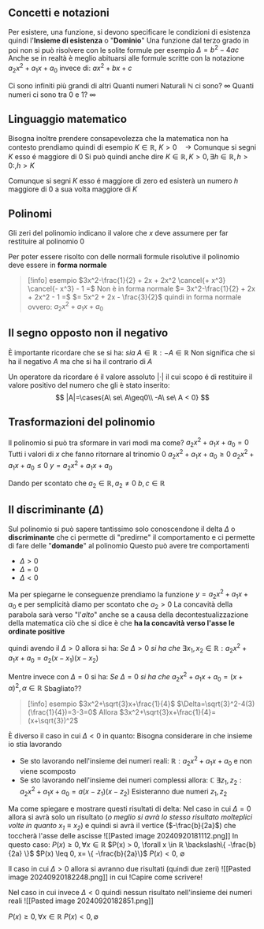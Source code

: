 ## Concetti e notazioni
Per esistere, una funzione, si devono specificare le condizioni di esistenza quindi l'**Insieme di esistenza** o "**Dominio**" 
Una funzione dal terzo grado in poi non si può risolvere con le solite formule per esempio $\Delta= b^2 - 4ac$ 
Anche se in realtà è meglio abituarsi alle formule scritte con la notazione $a_2x^2 + a_1x + a_0$  invece di: $ax^2 + bx + c$

Ci sono infiniti più grandi di altri
Quanti numeri Naturali $ℕ$ ci sono? $\infty$
Quanti numeri ci sono tra $0$ e $1$? $\infty$
## Linguaggio matematico
Bisogna inoltre prendere consapevolezza che la matematica non ha contesto prendiamo quindi di esempio
$K \in ℝ,\ K > 0 \quad \rightarrow$ Comunque si segni $K$ esso é maggiore di 0
Si può quindi anche dire
$K\in ℝ, K>0, \exists h \in ℝ , h>0:, h > K$

Comunque si segni $K$ esso é maggiore di zero ed esisterà un numero $h$ maggiore di 0 a sua volta maggiore di $K$
## Polinomi
Gli zeri del polinomio indicano il valore che $x$ deve assumere per far restituire al polinomio $0$

Per poter essere risolto con delle normali formule risolutive il polinomio deve essere in **forma normale**
 > [!info] esempio
 > $3x^2-\frac{1}{2} + 2x + 2x^2 \cancel{+ x^3} \cancel{- x^3} - 1 =$ Non è in forma normale
 > $= 3x^2-\frac{1}{2} + 2x + 2x^2 - 1 =$
 > $= 5x^2 + 2x - \frac{3}{2}$ quindi in forma normale ovvero: $a_2x^2 + a_1x + a_0$

## Il segno opposto non il negativo
È importante ricordare che se si ha:
$sia\ A\in ℝ:-A\in ℝ$ 
Non significa che si ha il negativo $A$ ma che si ha il contrario di $A$ 

Un operatore da ricordare é il valore assoluto $|\cdot|$ il cui scopo é di restituire il valore positivo del numero che gli è stato inserito:
$$
|A|=\cases{A\ se\ A\geq0\\ -A\ se\ A < 0}
$$

## Trasformazioni del polinomio
Il polinomio si può tra sformare in vari modi ma come?
$a_2x^2 + a_1x + a_0 = 0$ Tutti i valori di $x$ che fanno ritornare al trinomio $0$
$a_2x^2 + a_1x + a_0 \geq 0$
$a_2x^2 + a_1x + a_0 \leq 0$
$y = a_2x^2 + a_1x + a_0$

Dando per scontato che 
$a_2\in ℝ,a_2 \neq 0$ 
$b, c \in ℝ$

## Il discriminante $(\Delta)$
Sul polinomio si può sapere tantissimo solo conoscendone il delta $\Delta$ o **discriminante** che ci permette di "predirne" il comportamento e ci permette di fare delle "**domande**" al polinomio
Questo può avere tre comportamenti
- $\Delta>0$
- $\Delta = 0$
- $\Delta < 0$

Ma per spiegarne le conseguenze prendiamo la funzione $y = a_2x^2 + a_1x + a_0$ e per semplicità diamo per scontato che $a_2 > 0$
La concavità della parabola sarà verso "l'*alto*" anche se a causa della decontestualizzazione della matematica ciò che si dice è che **ha la concavità verso l'asse le ordinate positive**

quindi avendo il $\Delta > 0$ allora si ha:
$Se\ \Delta>0\ si\ ha\ che\ \exists x_1,x_2 \in ℝ : a_2x^2 + a_1x + a_0 = a_2(x-x_1)(x-x_2)$

Mentre invece con $\Delta = 0$ si ha:
$Se\ \Delta =0\ si\ ha\ che\ a_2x^2 + a_1x + a_0 = (x+\alpha)^2, \alpha \in ℝ$ Sbagliato??

> [!info] esempio
> $3x^2+\sqrt{3}x+\frac{1}{4}$
> $\Delta=\sqrt{3}^2-4(3)(\frac{1}{4})=3-3=0$
> Allora
> $3x^2+\sqrt{3}x+\frac{1}{4}=(x+\sqrt{3})^2$

È diverso il caso in cui $\Delta < 0$ in quanto:
Bisogna considerare in che insieme io stia lavorando
- Se sto lavorando nell'insieme dei numeri reali: $ℝ:a_2x^2+a_1x+a_0$ e non viene scomposto
- Se sto lavorando nell'insieme dei numeri complessi allora: $ℂ\ \exists z_1,z_2: a_2x^2+a_1x+a_0 = a(x-z_1)(x-z_2)$
	Esisteranno due numeri $z_1, z_2$

Ma come spiegare e mostrare questi risultati di delta:
Nel caso in cui $\Delta = 0$ allora si avrà solo un risultato (*o meglio si avrà lo stesso risultato molteplici volte in quanto $x_1\equiv x_2$*) e quindi si avrà il vertice ($-\frac{b}{2a}$) che toccherà l'asse delle ascisse
![[Pasted image 20240920181112.png]]
In questo caso:
$P(x)\geq 0, \forall x\in ℝ$
$P(x) > 0, \forall x \in ℝ \backslash\{ -\frac{b}{2a} \}$
$P(x) \leq 0, x= \{ -\frac{b}{2a}\}$
$P(x)<0,\ \emptyset$

Il caso in cui $\Delta > 0$ allora si avranno due risultati (quindi due zeri)
![[Pasted image 20240920182248.png]]
in cui
!Capire come scrivere!

Nel caso in cui invece $\Delta < 0$ quindi nessun risultato nell'insieme dei numeri reali
![[Pasted image 20240920182851.png]]

$P(x) \geq 0, \forall x \in ℝ$
$P(x) < 0, \emptyset$

